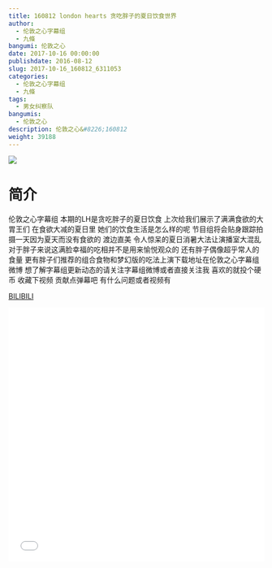 ```yaml
---
title: 160812 london hearts 贪吃胖子的夏日饮食世界
author: 
  - 伦敦之心字幕组
  - 九條
bangumi: 伦敦之心
date: 2017-10-16 00:00:00
publishdate: 2016-08-12
slug: 2017-10-16_160812_6311053
categories: 
  - 伦敦之心字幕组
  - 九條
tags: 
  - 男女纠察队
bangumis: 
  - 伦敦之心
description: 伦敦之心&#8226;160812
weight: 39188
---
```


![](https://i.imgur.com/rYNvaI1.jpg)

# 简介  
伦敦之心字幕组 本期的LH是贪吃胖子的夏日饮食 上次给我们展示了满满食欲的大胃王们 在食欲大减的夏日里 她们的饮食生活是怎么样的呢  节目组将会贴身跟踪拍摄一天因为夏天而没有食欲的 渡边直美  令人惊呆的夏日消暑大法让演播室大混乱 对于胖子来说这满脸幸福的吃相并不是用来愉悦观众的 还有胖子偶像超乎常人的食量 更有胖子们推荐的组合食物和梦幻版的吃法上演下载地址在伦敦之心字幕组微博 想了解字幕组更新动态的请关注字幕组微博或者直接关注我 喜欢的就投个硬币 收藏下视频 贡献点弹幕吧
有什么问题或者视频有

  [BILIBILI](https://www.bilibili.com/video/av6311053/)


  <iframe src="//www.bilibili.com/html/html5player.html?cid=10254025&aid=6311053" width="100%" height="500" frameborder="0" allowfullscreen="allowfullscreen"></iframe>
